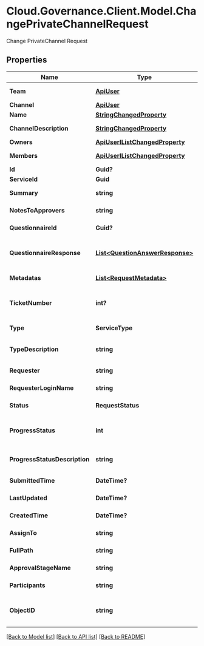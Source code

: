 # Cloud.Governance.Client.Model.ChangePrivateChannelRequest
Change PrivateChannel Request
## Properties

Name | Type | Description | Notes
------------ | ------------- | ------------- | -------------
**Team** | [**ApiUser**](ApiUser.md) | Channel parent team | [optional] 
**Channel** | [**ApiUser**](ApiUser.md) | Channel | [optional] 
**Name** | [**StringChangedProperty**](StringChangedProperty.md) | Channnel name | [optional] 
**ChannelDescription** | [**StringChangedProperty**](StringChangedProperty.md) | Channnel description | [optional] 
**Owners** | [**ApiUserIListChangedProperty**](ApiUserIListChangedProperty.md) | Channnel owners | [optional] 
**Members** | [**ApiUserIListChangedProperty**](ApiUserIListChangedProperty.md) | Channnel members | [optional] 
**Id** | **Guid?** | Id of request. | [optional] 
**ServiceId** | **Guid** | Id of service. | [optional] 
**Summary** | **string** | Summary of request. | [optional] 
**NotesToApprovers** | **string** | Notes to approvers. | [optional] 
**QuestionnaireId** | **Guid?** | Id of questionnaire | [optional] 
**QuestionnaireResponse** | [**List&lt;QuestionAnswerResponse&gt;**](QuestionAnswerResponse.md) | Questionnaire question and answer of request. | [optional] 
**Metadatas** | [**List&lt;RequestMetadata&gt;**](RequestMetadata.md) | Metadata of request. | [optional] 
**TicketNumber** | **int?** | Ticket number of request. | [optional] [readonly] [default to 0]
**Type** | **ServiceType** | Service type of request. | [optional] [readonly] 
**TypeDescription** | **string** | Service type description of request. | [optional] [readonly] 
**Requester** | **string** | Requester display name. | [optional] [readonly] 
**RequesterLoginName** | **string** | Requester login name. | [optional] [readonly] 
**Status** | **RequestStatus** | Status of request. | [optional] [readonly] 
**ProgressStatus** | **int** | Progress status of request. | [optional] [readonly] [default to 0]
**ProgressStatusDescription** | **string** | Progress status description of request. | [optional] [readonly] 
**SubmittedTime** | **DateTime?** | Submitted time of request. | [optional] [readonly] 
**LastUpdated** | **DateTime?** | Last updated time of request. | [optional] [readonly] 
**CreatedTime** | **DateTime?** | Created time of request. | [optional] [readonly] 
**AssignTo** | **string** | Task assignee of request. | [optional] [readonly] 
**FullPath** | **string** | Object full path of request. | [optional] [readonly] 
**ApprovalStageName** | **string** | Approval stage name of request. | [optional] [readonly] 
**Participants** | **string** | Participants of request. | [optional] [readonly] 
**ObjectID** | **string** | Object full path/email/private channel of request. | [optional] [readonly] 

[[Back to Model list]](../README.md#documentation-for-models) [[Back to API list]](../README.md#documentation-for-api-endpoints) [[Back to README]](../README.md)

